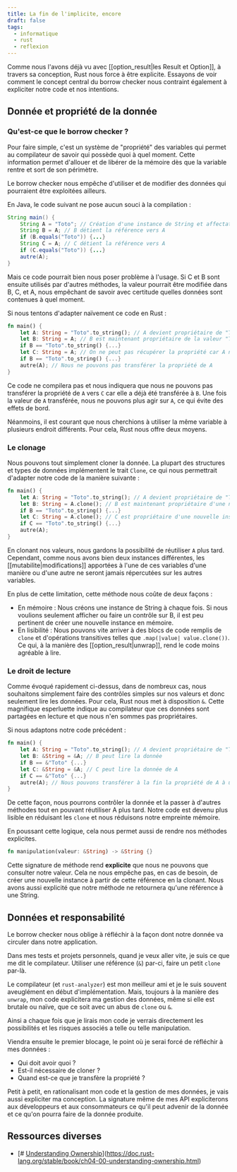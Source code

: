 ```yaml
---
title: La fin de l'implicite, encore
draft: false
tags:
  - informatique
  - rust
  - reflexion
---
```


Comme nous l'avons déjà vu avec [[option_result|les Result et Option]], à travers sa conception, Rust nous force à être explicite. Essayons de voir comment le concept central du borrow checker nous contraint également à expliciter notre code et nos intentions.

## Donnée et propriété de la donnée

### Qu'est-ce que le borrow checker ?

Pour faire simple, c'est un système de "propriété" des variables qui permet au compilateur de savoir qui possède quoi à quel moment. Cette information permet d'allouer et de libérer de la mémoire dès que la variable rentre et sort de son périmètre.

Le borrow checker nous empêche d'utiliser et de modifier des données qui pourraient être exploitées ailleurs.

En Java, le code suivant ne pose aucun souci à la compilation :

```java
String main() {
	String A = "Toto"; // Création d'une instance de String et affectation à A
	String B = A; // B détient la référence vers A
	if (B.equals("Toto")) {...}
	String C = A; // C détient la référence vers A
	if (C.equals("Toto")) {...}
	autre(A);
}
```

Mais ce code pourrait bien nous poser problème à l'usage. Si C et B sont ensuite utilisés par d'autres méthodes, la valeur pourrait être modifiée dans B, C, et A, nous empêchant de savoir avec certitude quelles données sont contenues à quel moment.

Si nous tentons d'adapter naïvement ce code en Rust :

```rust
fn main() {
	let A: String = "Toto".to_string(); // A devient propriétaire de "Toto"
	let B: String = A; // B est maintenant propriétaire de la valeur "Toto", A n'est plus propriétaire
	if B == "Toto".to_string() {...}
	let C: String = A; // On ne peut pas récupérer la propriété car A n'est plus propriétaire de "Toto"
	if B == "Toto".to_string() {...}
	autre(A); // Nous ne pouvons pas transférer la propriété de A
}
```

Ce code ne compilera pas et nous indiquera que nous ne pouvons pas transférer la propriété de `A` vers `C` car elle a déjà été transférée à `B`. Une fois la valeur de `A` transférée, nous ne pouvons plus agir sur `A`, ce qui évite des effets de bord.

Néanmoins, il est courant que nous cherchions à utiliser la même variable à plusieurs endroit différents. Pour cela, Rust nous offre deux moyens.

### Le clonage

Nous pouvons tout simplement cloner la donnée. La plupart des structures et types de données implémentent le trait `Clone`, ce qui nous permettrait d'adapter notre code de la manière suivante :

```rust
fn main() {
	let A: String = "Toto".to_string(); // A devient propriétaire de "Toto"
	let B: String = A.clone(); // B est maintenant propriétaire d'une nouvelle instance de String
	if B == "Toto".to_string() {...}
	let C: String = A.clone(); // C est propriétaire d'une nouvelle instance de String
	if C == "Toto".to_string() {...}
	autre(A);
}
```

En clonant nos valeurs, nous gardons la possibilité de réutiliser `A` plus tard. Cependant, comme nous avons bien deux instances différentes, les [[mutabilite|modifications]] apportées à l'une de ces variables d'une manière ou d'une autre ne seront jamais répercutées sur les autres variables.

En plus de cette limitation, cette méthode nous coûte de deux façons :

- En mémoire : Nous créons une instance de String à chaque fois. Si nous voulions seulement afficher ou faire un contrôle sur B, il est peu pertinent de créer une nouvelle instance en mémoire.
- En lisibilité : Nous pouvons vite arriver à des blocs de code remplis de `clone` et d'opérations transitives telles que `.map(|value| value.clone())`. Ce qui, à la manière des [[option_result|unwrap]], rend le code moins agréable à lire.

### Le droit de lecture

Comme évoqué rapidement ci-dessus, dans de nombreux cas, nous souhaitons simplement faire des contrôles simples sur nos valeurs et donc seulement lire les données. Pour cela, Rust nous met à disposition `&`. Cette magnifique esperluette indique au compilateur que ces données sont partagées en lecture et que nous n'en sommes pas propriétaires.

Si nous adaptons notre code précédent :

```rust
fn main() {
	let A: String = "Toto".to_string(); // A devient propriétaire de "Toto"
	let B: &String = &A; // B peut lire la donnée
	if B == &"Toto" {...}
	let C: &String = &A; // C peut lire la donnée de A
	if C == &"Toto" {...}
	autre(A); // Nous pouvons transférer à la fin la propriété de A à une autre méthode
}
```

De cette façon, nous pourrons contrôler la donnée et la passer à d'autres méthodes tout en pouvant réutiliser A plus tard. Notre code est devenu plus lisible en réduisant les `clone` et nous réduisons notre empreinte mémoire.

En poussant cette logique, cela nous permet aussi de rendre nos méthodes explicites.

```rust
fn manipulation(valeur: &String) -> &String {}
```

Cette signature de méthode rend **explicite** que nous ne pouvons que consulter notre valeur. Cela ne nous empêche pas, en cas de besoin, de créer une nouvelle instance à partir de cette référence en la clonant. Nous avons aussi explicité que notre méthode ne retournera qu'une référence à une String.

## Données et responsabilité

Le borrow checker nous oblige à réfléchir à la façon dont notre donnée va circuler dans notre application.

Dans mes tests et projets personnels, quand je veux aller vite, je suis ce que me dit le compilateur. Utiliser une référence (`&`) par-ci, faire un petit `clone` par-là.

Le compilateur (et `rust-analyzer`) est mon meilleur ami et je le suis souvent aveuglément en début d'implémentation. Mais, toujours à la manière des `unwrap`, mon code explicitera ma gestion des données, même si elle est brutale ou naïve, que ce soit avec un abus de `clone` ou `&`.

Ainsi a chaque fois que je lirais mon code je verrais directement les possibilités et les risques associés a telle ou telle manipulation.

Viendra ensuite le premier blocage, le point où je serai forcé de réfléchir à mes données :

- Qui doit avoir quoi ?
- Est-il nécessaire de cloner ?
- Quand est-ce que je transfère la propriété ?

Petit à petit, en rationalisant mon code et la gestion de mes données, je vais aussi expliciter ma conception. La signature même de mes API expliciterons aux développeurs et aux consommateurs ce qu'il peut advenir de la donnée et ce qu'on pourra faire de la donnée produite.

## Ressources diverses

- [# [Understanding Ownership](https://doc.rust-lang.org/stable/book/ch04-00-understanding-ownership.html#understanding-ownership)](https://doc.rust-lang.org/stable/book/ch04-00-understanding-ownership.html)
